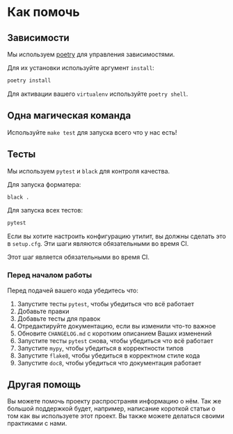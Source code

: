 # Как помочь


## Зависимости

Мы используем [poetry](https://github.com/python-poetry/poetry) для управления зависимостями.

Для их установки используйте аргумент `install`:

```bash
poetry install
```

Для активации вашего `virtualenv` используйте `poetry shell`.


## Одна магическая команда

Используйте `make test` для запуска всего что у нас есть!


## Тесты

Мы используем `pytest` и `black` для контроля качества.

Для запуска форматера:

```bash
black .
```

Для запуска всех тестов:

```bash
pytest
```

Если вы хотите настроить конфигурацию утилит, вы должны сделать это в `setup.cfg`.
Эти шаги являются обязательными во время CI.

Этот шаг является обязательными во время CI.

### Перед началом работы

Перед подачей вашего кода убедитесь что:

1. Запустите тесты `pytest`, чтобы убедиться что всё работает
2. Добавьте правки
3. Добавьте тесты для правок
4. Отредактируйте документацию, если вы изменили что-то важное
5. Обновите `CHANGELOG.md` с коротким описанием Ваших изменений
6. Запустите тесты `pytest` снова, чтобы убедиться что всё работает
7. Запустите `mypy`, чтобы убедиться в корректности типов
8. Запустите `flake8`, чтобы убедиться в корректном стиле кода
9. Запустите `doc8`, чтобы убедиться что документация работает


## Другая помощь

Вы можете помочь проекту распространяя информацию о нём.
Так же большой поддержкой будет, например, написание
короткой статьи о том как вы используете этот проект.
Вы также можете делаться своими практиками с нами.

